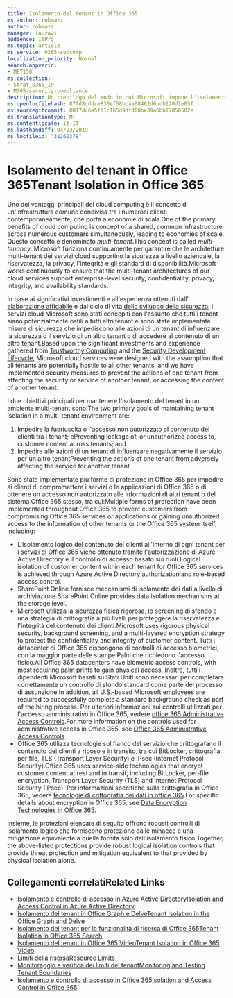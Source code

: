 ```yaml
---
title: Isolamento del tenant in Office 365
ms.author: robmazz
author: robmazz
manager: laurawi
audience: ITPro
ms.topic: article
ms.service: O365-seccomp
localization_priority: Normal
search.appverid:
- MET150
ms.collection:
- Strat_O365_IP
- M365-security-compliance
description: Un riepilogo del modo in cui Microsoft impone l'isolamento tenant per Office 365.
ms.openlocfilehash: 87fd8cddce830ef58bcaa08462d6bcb120d1e05f
ms.sourcegitcommit: 0017dc6a5f81c165d9dfd88be39a6bb17856582e
ms.translationtype: MT
ms.contentlocale: it-IT
ms.lasthandoff: 04/23/2019
ms.locfileid: "32262378"
---
```

# <a name="tenant-isolation-in-office-365"></a><span data-ttu-id="a373c-103">Isolamento del tenant in Office 365</span><span class="sxs-lookup"><span data-stu-id="a373c-103">Tenant Isolation in Office 365</span></span>

<span data-ttu-id="a373c-104">Uno dei vantaggi principali del cloud computing è il concetto di un'infrastruttura comune condivisa tra i numerosi clienti contemporaneamente, che porta a economie di scala.</span><span class="sxs-lookup"><span data-stu-id="a373c-104">One of the primary benefits of cloud computing is concept of a shared, common infrastructure across numerous customers simultaneously, leading to economies of scale.</span></span> <span data-ttu-id="a373c-105">Questo concetto è denominato *multi-tenant*.</span><span class="sxs-lookup"><span data-stu-id="a373c-105">This concept is called *multi-tenancy*.</span></span> <span data-ttu-id="a373c-106">Microsoft funziona continuamente per garantire che le architetture multi-tenant dei servizi cloud supportino la sicurezza a livello aziendale, la riservatezza, la privacy, l'integrità e gli standard di disponibilità.</span><span class="sxs-lookup"><span data-stu-id="a373c-106">Microsoft works continuously to ensure that the multi-tenant architectures of our cloud services support enterprise-level security, confidentiality, privacy, integrity, and availability standards.</span></span>

<span data-ttu-id="a373c-107">In base ai significativi investimenti e all'esperienza ottenuti dall' [elaborazione affidabile](https://www.microsoft.com/en-us/twc/default.aspx) e dal ciclo di vita [dello sviluppo della sicurezza](http://www.microsoft.com/security/sdl/default.aspx), i servizi cloud Microsoft sono stati concepiti con l'assunto che tutti i tenant siano potenzialmente ostili a tutti altri tenant e sono state implementate misure di sicurezza che impediscono alle azioni di un tenant di influenzare la sicurezza o il servizio di un altro tenant o di accedere al contenuto di un altro tenant.</span><span class="sxs-lookup"><span data-stu-id="a373c-107">Based upon the significant investments and experience gathered from [Trustworthy Computing](https://www.microsoft.com/en-us/twc/default.aspx) and the [Security Development Lifecycle](http://www.microsoft.com/security/sdl/default.aspx), Microsoft cloud services were designed with the assumption that all tenants are potentially hostile to all other tenants, and we have implemented security measures to prevent the actions of one tenant from affecting the security or service of another tenant, or accessing the content of another tenant.</span></span>

<span data-ttu-id="a373c-108">I due obiettivi principali per mantenere l'isolamento del tenant in un ambiente multi-tenant sono:</span><span class="sxs-lookup"><span data-stu-id="a373c-108">The two primary goals of maintaining tenant isolation in a multi-tenant environment are:</span></span>
1.  <span data-ttu-id="a373c-109">Impedire la fuoriuscita o l'accesso non autorizzato al contenuto dei clienti tra i tenant; e</span><span class="sxs-lookup"><span data-stu-id="a373c-109">Preventing leakage of, or unauthorized access to, customer content across tenants; and</span></span>
2.  <span data-ttu-id="a373c-110">Impedire alle azioni di un tenant di influenzare negativamente il servizio per un altro tenant</span><span class="sxs-lookup"><span data-stu-id="a373c-110">Preventing the actions of one tenant from adversely affecting the service for another tenant</span></span>

<span data-ttu-id="a373c-111">Sono state implementate più forme di protezione in Office 365 per impedire ai clienti di compromettere i servizi o le applicazioni di Office 365 o di ottenere un accesso non autorizzato alle informazioni di altri tenant o del sistema Office 365 stesso, tra cui:</span><span class="sxs-lookup"><span data-stu-id="a373c-111">Multiple forms of protection have been implemented throughout Office 365 to prevent customers from compromising Office 365 services or applications or gaining unauthorized access to the information of other tenants or the Office 365 system itself, including:</span></span>
- <span data-ttu-id="a373c-112">L'isolamento logico del contenuto dei clienti all'interno di ogni tenant per i servizi di Office 365 viene ottenuto tramite l'autorizzazione di Azure Active Directory e il controllo di accesso basato sui ruoli.</span><span class="sxs-lookup"><span data-stu-id="a373c-112">Logical isolation of customer content within each tenant for Office 365 services is achieved through Azure Active Directory authorization and role-based access control.</span></span>
- <span data-ttu-id="a373c-113">SharePoint Online fornisce meccanismi di isolamento dei dati a livello di archiviazione.</span><span class="sxs-lookup"><span data-stu-id="a373c-113">SharePoint Online provides data isolation mechanisms at the storage level.</span></span>
- <span data-ttu-id="a373c-114">Microsoft utilizza la sicurezza fisica rigorosa, lo screening di sfondo e una strategia di crittografia a più livelli per proteggere la riservatezza e l'integrità del contenuto dei clienti.</span><span class="sxs-lookup"><span data-stu-id="a373c-114">Microsoft uses rigorous physical security, background screening, and a multi-layered encryption strategy to protect the confidentiality and integrity of customer content.</span></span> <span data-ttu-id="a373c-115">Tutti i datacenter di Office 365 dispongono di controlli di accesso biometrici, con la maggior parte delle stampe Palm che richiedono l'accesso fisico.</span><span class="sxs-lookup"><span data-stu-id="a373c-115">All Office 365 datacenters have biometric access controls, with most requiring palm prints to gain physical access.</span></span> <span data-ttu-id="a373c-116">Inoltre, tutti i dipendenti Microsoft basati su Stati Uniti sono necessari per completare correttamente un controllo di sfondo standard come parte del processo di assunzione.</span><span class="sxs-lookup"><span data-stu-id="a373c-116">In addition, all U.S.-based Microsoft employees are required to successfully complete a standard background check as part of the hiring process.</span></span> <span data-ttu-id="a373c-117">Per ulteriori informazioni sui controlli utilizzati per l'accesso amministrativo in Office 365, vedere [office 365 Administrative Access Controls](office-365-administrative-access-controls-overview.md).</span><span class="sxs-lookup"><span data-stu-id="a373c-117">For more information on the controls used for administrative access in Office 365, see [Office 365 Administrative Access Controls](office-365-administrative-access-controls-overview.md).</span></span>
- <span data-ttu-id="a373c-118">Office 365 utilizza tecnologie sul fianco del servizio che crittografano il contenuto dei clienti a riposo e in transito, tra cui BitLocker, crittografia per file, TLS (Transport Layer Security) e IPsec (Internet Protocol Security).</span><span class="sxs-lookup"><span data-stu-id="a373c-118">Office 365 uses service-side technologies that encrypt customer content at rest and in transit, including BitLocker, per-file encryption, Transport Layer Security (TLS) and Internet Protocol Security (IPsec).</span></span> <span data-ttu-id="a373c-119">Per informazioni specifiche sulla crittografia in Office 365, vedere [tecnologie di crittografia dei dati in office 365](office-365-encryption-in-the-microsoft-cloud-overview.md).</span><span class="sxs-lookup"><span data-stu-id="a373c-119">For specific details about encryption in Office 365, see [Data Encryption Technologies in Office 365](office-365-encryption-in-the-microsoft-cloud-overview.md).</span></span>

<span data-ttu-id="a373c-120">Insieme, le protezioni elencate di seguito offrono robusti controlli di isolamento logico che forniscono protezione dalle minacce e una mitigazione equivalente a quella fornita solo dall'isolamento fisico.</span><span class="sxs-lookup"><span data-stu-id="a373c-120">Together, the above-listed protections provide robust logical isolation controls that provide threat protection and mitigation equivalent to that provided by physical isolation alone.</span></span>

## <a name="related-links"></a><span data-ttu-id="a373c-121">Collegamenti correlati</span><span class="sxs-lookup"><span data-stu-id="a373c-121">Related Links</span></span>
- [<span data-ttu-id="a373c-122">Isolamento e controllo di accesso in Azure Active Directory</span><span class="sxs-lookup"><span data-stu-id="a373c-122">Isolation and Access Control in Azure Active Directory</span></span>](office-365-isolation-in-azure-active-directory.md)
- [<span data-ttu-id="a373c-123">Isolamento del tenant in Office Graph e Delve</span><span class="sxs-lookup"><span data-stu-id="a373c-123">Tenant Isolation in the Office Graph and Delve</span></span>](office-365-isolation-in-graph-and-delve.md)
- [<span data-ttu-id="a373c-124">Isolamento del tenant per la funzionalità di ricerca di Office 365</span><span class="sxs-lookup"><span data-stu-id="a373c-124">Tenant Isolation in Office 365 Search</span></span>](office-365-isolation-in-office-365-search.md)
- [<span data-ttu-id="a373c-125">Isolamento del tenant in Office 365 Video</span><span class="sxs-lookup"><span data-stu-id="a373c-125">Tenant Isolation in Office 365 Video</span></span>](office-365-isolation-in-office-365-video.md)
- [<span data-ttu-id="a373c-126">Limiti della risorsa</span><span class="sxs-lookup"><span data-stu-id="a373c-126">Resource Limits</span></span>](office-365-resource-limits.md)
- [<span data-ttu-id="a373c-127">Monitoraggio e verifica dei limiti del tenant</span><span class="sxs-lookup"><span data-stu-id="a373c-127">Monitoring and Testing Tenant Boundaries</span></span>](office-365-monitoring-and-testing.md)
- [<span data-ttu-id="a373c-128">Isolamento e controllo di accesso in Office 365</span><span class="sxs-lookup"><span data-stu-id="a373c-128">Isolation and Access Control in Office 365</span></span>](office-365-isolation-in-office-365.md)